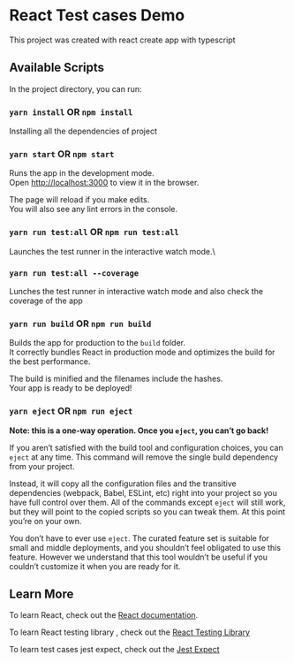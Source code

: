 # React Test cases Demo

This project was created with react create app with typescript

## Available Scripts

In the project directory, you can run:

### `yarn install` OR  `npm install`

Installing all the dependencies of project

### `yarn start` OR `npm start`

Runs the app in the development mode.\
Open [http://localhost:3000](http://localhost:3000) to view it in the browser.

The page will reload if you make edits.\
You will also see any lint errors in the console.

### `yarn run test:all` OR `npm run test:all`

Launches the test runner in the interactive watch mode.\

### `yarn run test:all --coverage`

Lunches the test runner in interactive watch mode and also check the coverage of the app

### `yarn run build` OR `npm run build`

Builds the app for production to the `build` folder.\
It correctly bundles React in production mode and optimizes the build for the best performance.

The build is minified and the filenames include the hashes.\
Your app is ready to be deployed!

### `yarn eject` OR `npm run eject`

**Note: this is a one-way operation. Once you `eject`, you can’t go back!**

If you aren’t satisfied with the build tool and configuration choices, you can `eject` at any time. This command will remove the single build dependency from your project.

Instead, it will copy all the configuration files and the transitive dependencies (webpack, Babel, ESLint, etc) right into your project so you have full control over them. All of the commands except `eject` will still work, but they will point to the copied scripts so you can tweak them. At this point you’re on your own.

You don’t have to ever use `eject`. The curated feature set is suitable for small and middle deployments, and you shouldn’t feel obligated to use this feature. However we understand that this tool wouldn’t be useful if you couldn’t customize it when you are ready for it.

## Learn More

To learn React, check out the [React documentation](https://reactjs.org/).

To learn React testing library , check out the [React Testing Library](<https://testing-library.com/docs/react-testing-library/intro>)

To learn test cases jest expect, check out the [Jest Expect](<https://jestjs.io/docs/expect>)
